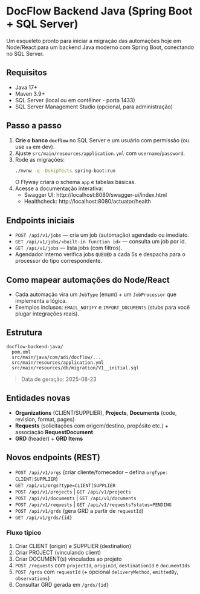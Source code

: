 # DocFlow Backend Java (Spring Boot + SQL Server)

Um esqueleto pronto para iniciar a migração das automações hoje em Node/React para um backend Java moderno com Spring Boot, conectando no SQL Server.

## Requisitos
- Java 17+
- Maven 3.9+
- SQL Server (local ou em contêiner - porta 1433)
- SQL Server Management Studio (opcional, para administração)

## Passo a passo
1. **Crie o banco `docflow`** no SQL Server e um usuário com permissão (ou use `sa` em dev).
2. Ajuste `src/main/resources/application.yml` com `username`/`password`.
3. Rode as migrações:
   ```bash
   ./mvnw -q -DskipTests spring-boot:run
   ```
   O Flyway criará o schema `app` e tabelas básicas.
4. Acesse a documentação interativa:
   - Swagger UI: http://localhost:8080/swagger-ui/index.html
   - Healthcheck: http://localhost:8080/actuator/health

## Endpoints iniciais
- `POST /api/v1/jobs` — cria um job (automação) agendado ou imediato.
- `GET /api/v1/jobs/<built-in function id>` — consulta um job por id.
- `GET /api/v1/jobs` — lista jobs (com filtros).
- Agendador interno verifica jobs `QUEUED` a cada 5s e despacha para o processor do tipo correspondente.

## Como mapear automações do Node/React
- Cada automação vira um `JobType` (enum) + um `JobProcessor` que implementa a lógica.
- Exemplos inclusos: `EMAIL_NOTIFY` e `IMPORT_DOCUMENTS` (stubs para você plugar integrações reais).

## Estrutura
```
docflow-backend-java/
  pom.xml
  src/main/java/com/adi/docflow/...
  src/main/resources/application.yml
  src/main/resources/db/migration/V1__initial.sql
```

> Data de geração: 2025-08-23


## Entidades novas
- **Organizations** (CLIENT/SUPPLIER), **Projects**, **Documents** (code, revision, format, pages)
- **Requests** (solicitações com origem/destino, propósito etc.) + associação **RequestDocument**
- **GRD** (header) + **GRD Items**

## Novos endpoints (REST)
- `POST /api/v1/orgs` (criar cliente/fornecedor – defina `orgType: CLIENT|SUPPLIER`)
- `GET /api/v1/orgs?type=CLIENT|SUPPLIER`
- `POST /api/v1/projects` | `GET /api/v1/projects`
- `POST /api/v1/documents` | `GET /api/v1/documents`
- `POST /api/v1/requests` | `GET /api/v1/requests?status=PENDING`
- `POST /api/v1/grds` (gera GRD a partir de `requestId`)
- `GET /api/v1/grds/{id}`

### Fluxo típico
1. Criar CLIENT (origin) e SUPPLIER (destination)
2. Criar PROJECT (vinculando client)
3. Criar DOCUMENT(s) vinculados ao projeto
4. `POST /requests` com `projectId`, `originId`, `destinationId` e `documentIds`
5. `POST /grds` com `requestId` (+ opcional `deliveryMethod`, `emittedBy`, `observations`)
6. Consultar GRD gerada em `/grds/{id}`
